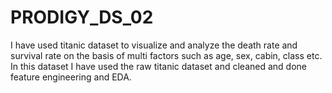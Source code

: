 # PRODIGY_DS_02
I have used titanic dataset to visualize and analyze the death rate and survival rate on the basis of multi factors such as age, sex, cabin, class etc. In this dataset I have used the raw titanic dataset and cleaned and done feature engineering and EDA.
